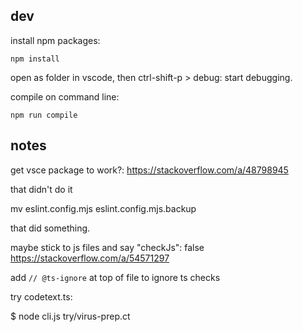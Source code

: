 ## dev

install npm packages:

```
npm install
```

open as folder in vscode, then ctrl-shift-p > debug: start debugging.

compile on command line:

```
npm run compile
```

## notes

        
get vsce package to work?: https://stackoverflow.com/a/48798945

that didn't do it

mv eslint.config.mjs eslint.config.mjs.backup

that did something.

maybe stick to js files and say "checkJs": false      https://stackoverflow.com/a/54571297

add `// @ts-ignore` at top of file to ignore ts checks

try codetext.ts:

$ node cli.js try/virus-prep.ct